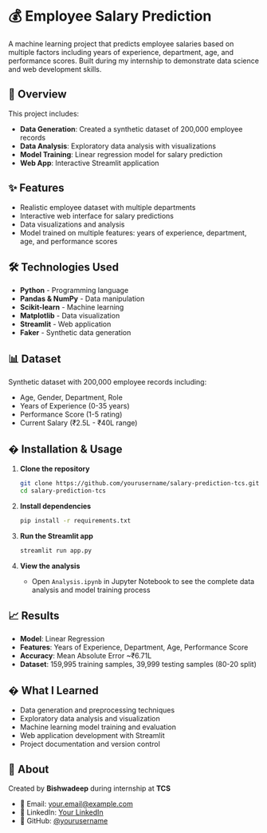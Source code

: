 # 💰 Employee Salary Prediction

A machine learning project that predicts employee salaries based on multiple factors including years of experience, department, age, and performance scores. Built during my internship to demonstrate data science and web development skills.

## 🎯 Overview

This project includes:
- **Data Generation**: Created a synthetic dataset of 200,000 employee records
- **Data Analysis**: Exploratory data analysis with visualizations  
- **Model Training**: Linear regression model for salary prediction
- **Web App**: Interactive Streamlit application

## ✨ Features

- Realistic employee dataset with multiple departments
- Interactive web interface for salary predictions
- Data visualizations and analysis
- Model trained on multiple features: years of experience, department, age, and performance scores

## 🛠️ Technologies Used

- **Python** - Programming language
- **Pandas & NumPy** - Data manipulation
- **Scikit-learn** - Machine learning
- **Matplotlib** - Data visualization
- **Streamlit** - Web application
- **Faker** - Synthetic data generation

## 📊 Dataset

Synthetic dataset with 200,000 employee records including:
- Age, Gender, Department, Role
- Years of Experience (0-35 years)
- Performance Score (1-5 rating)
- Current Salary (₹2.5L - ₹40L range)

## � Installation & Usage

1. **Clone the repository**
   ```bash
   git clone https://github.com/yourusername/salary-prediction-tcs.git
   cd salary-prediction-tcs
   ```

2. **Install dependencies**
   ```bash
   pip install -r requirements.txt
   ```

3. **Run the Streamlit app**
   ```bash
   streamlit run app.py
   ```

4. **View the analysis**
   - Open `Analysis.ipynb` in Jupyter Notebook to see the complete data analysis and model training process

## 📈 Results

- **Model**: Linear Regression
- **Features**: Years of Experience, Department, Age, Performance Score  
- **Accuracy**: Mean Absolute Error ~₹6.71L
- **Dataset**: 159,995 training samples, 39,999 testing samples (80-20 split)

## � What I Learned

- Data generation and preprocessing techniques
- Exploratory data analysis and visualization
- Machine learning model training and evaluation
- Web application development with Streamlit
- Project documentation and version control

## 👤 About

Created by **Bishwadeep** during internship at **TCS**
- 📧 Email: your.email@example.com
- 💼 LinkedIn: [Your LinkedIn](https://linkedin.com/in/yourprofile)
- 🐙 GitHub: [@yourusername](https://github.com/yourusername)
